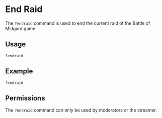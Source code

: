# End Raid

The `?endraid` command is used to end the current raid of the Battle of Midgard game.

## Usage

`?endraid`

## Example

`?endraid`

## Permissions

The `?endraid` command can only be used by moderators or the streamer.
